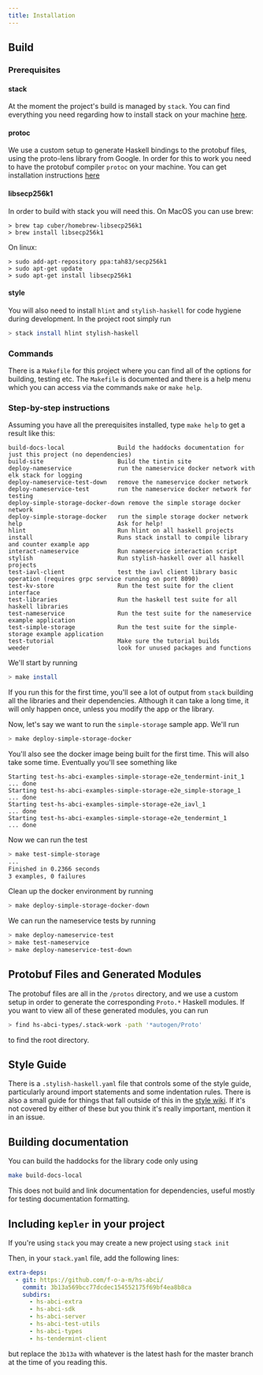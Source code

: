 ```yaml
---
title: Installation
---
```


## Build

### Prerequisites

#### stack
At the moment the project's build is managed by `stack`. You can find everything you need regarding how to install stack on your machine [here](https://docs.haskellstack.org/en/stable/README/).

#### protoc
We use a custom setup to generate Haskell bindings to the protobuf files, using the proto-lens library from Google. In order for this to work you need to have the protobuf compiler `protoc` on your machine. You can get installation instructions [here](https://google.github.io/proto-lens/installing-protoc.html)

#### libsecp256k1
In order to build with stack you will need this. On MacOS you can use brew:

```
> brew tap cuber/homebrew-libsecp256k1
> brew install libsecp256k1
```

On linux:

```
> sudo add-apt-repository ppa:tah83/secp256k1
> sudo apt-get update
> sudo apt-get install libsecp256k1
```

#### style
You will also need to install `hlint` and `stylish-haskell` for code hygiene during development. In the project root simply run

```bash
> stack install hlint stylish-haskell
```

### Commands
There is a `Makefile` for this project where you can find all of the options for building, testing etc. The `Makefile`
is documented and there is a help menu which you can access via the commands `make` or `make help`.

### Step-by-step instructions

Assuming you have all the prerequisites installed, type `make help` to get a result like this:

```
build-docs-local               Build the haddocks documentation for just this project (no dependencies)
build-site                     Build the tintin site
deploy-nameservice             run the nameservice docker network with elk stack for logging
deploy-nameservice-test-down   remove the nameservice docker network
deploy-nameservice-test        run the nameservice docker network for testing
deploy-simple-storage-docker-down remove the simple storage docker network
deploy-simple-storage-docker   run the simple storage docker network
help                           Ask for help!
hlint                          Run hlint on all haskell projects
install                        Runs stack install to compile library and counter example app
interact-nameservice           Run nameservice interaction script
stylish                        Run stylish-haskell over all haskell projects
test-iavl-client               test the iavl client library basic operation (requires grpc service running on port 8090)
test-kv-store                  Run the test suite for the client interface
test-libraries                 Run the haskell test suite for all haskell libraries
test-nameservice               Run the test suite for the nameservice example application
test-simple-storage            Run the test suite for the simple-storage example application
test-tutorial                  Make sure the tutorial builds
weeder                         look for unused packages and functions
```

We'll start by running

```sh
> make install
```

If you run this for the first time, you'll see a lot of output from `stack` building all the libraries and their dependencies. Although it can take a long time, it will only happen once, unless you modify the app or the library.

Now, let's say we want to run the `simple-storage` sample app. We'll run

```sh
> make deploy-simple-storage-docker
```

You'll also see the docker image being built for the first time. This will also take some time. Eventually you'll see something like

```
Starting test-hs-abci-examples-simple-storage-e2e_tendermint-init_1 ... done
Starting test-hs-abci-examples-simple-storage-e2e_simple-storage_1  ... done
Starting test-hs-abci-examples-simple-storage-e2e_iavl_1            ... done
Starting test-hs-abci-examples-simple-storage-e2e_tendermint_1      ... done
```

Now we can run the test

```sh
> make test-simple-storage
...
Finished in 0.2366 seconds
3 examples, 0 failures
```

Clean up the docker environment by running

```sh
> make deploy-simple-storage-docker-down
```

We can run the nameservice tests by running

```sh
> make deploy-nameservice-test
> make test-nameservice
> make deploy-nameservice-test-down
```

## Protobuf Files and Generated Modules
The protobuf files are all in the `/protos` directory, and we use a custom setup in order
to generate the corresponding `Proto.*` Haskell modules. If you want to view all of these
generated modules, you can run

```bash
> find hs-abci-types/.stack-work -path '*autogen/Proto'
```

to find the root directory.

## Style Guide
There is a `.stylish-haskell.yaml` file that controls some of the style guide, particularly
around import statements and some indentation rules. There is also a small guide for things that
fall outside of this in the [style wiki](https://github.com/f-o-a-m/kepler/wiki/code-style-guide).
If it's not covered by either of these but you think it's really important, mention it in an issue.

## Building documentation
You can build the haddocks for the library code only using

```bash
make build-docs-local
```

This does not build and link documentation for dependencies, useful mostly for testing
documentation formatting.

## Including `kepler` in your project

If you're using `stack` you may create a new project using `stack init`

Then, in your `stack.yaml` file, add the following lines:

```yaml
extra-deps:
  - git: https://github.com/f-o-a-m/hs-abci/
    commit: 3b13a569bcc77dcdec154552175f69bf4ea8b8ca
    subdirs:
      - hs-abci-extra
      - hs-abci-sdk
      - hs-abci-server
      - hs-abci-test-utils
      - hs-abci-types
      - hs-tendermint-client
```

but replace the `3b13a` with whatever is the latest hash for the master branch at the time of you reading this.
